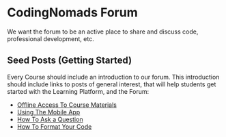 # CodingNomads Forum

We want the forum to be an active place to share and discuss code, professional development, etc.

## Seed Posts (Getting Started)

Every Course should include an introduction to our forum. This introduction should include links to posts of general interest, that will help students get started with the Learning Platform, and the Forum:

* [Offline Access To Course Materials](https://forum.codingnomads.co/t/offline-access-to-learning-materials/185)
* [Using The Mobile App](https://forum.codingnomads.co/t/using-the-mobile-app/186)
* [How To Ask a Question](https://forum.codingnomads.co/t/how-to-ask-a-question/30)
* [How To Format Your Code](https://forum.codingnomads.co/t/how-to-format-your-code/27)